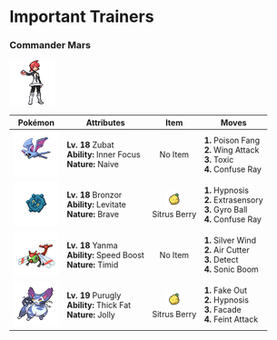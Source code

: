 # Important Trainers

### Commander Mars

![Commander Mars](../../assets/important_trainers/mars.png)

| Pokémon | Attributes | Item | Moves |
|:-------:|------------|:----:|-------|
| ![Zubat](../../assets/sprites/zubat/front.gif) | **Lv. 18** Zubat<br>**Ability:** <span class="tooltip" title="The Pokémon is protected from flinching.">Inner Focus</span><br>**Nature:** <span class="tooltip" title="[+Spd, -Sp. Def]">Naive</span> | No Item | **1.** Poison Fang<br>**2.** Wing Attack<br>**3.** Toxic<br>**4.** Confuse Ray |
| ![Bronzor](../../assets/sprites/bronzor/front.gif) | **Lv. 18** Bronzor<br>**Ability:** <span class="tooltip" title="Gives full immunity to all Ground-type moves.">Levitate</span><br>**Nature:** <span class="tooltip" title="[+Atk, -Spd]">Brave</span> | ![Sitrus Berry](../../assets/items/sitrus_berry.png "Sitrus Berry")<br><span class="tooltip" title="A Poffin ingredient. It may be used or held by a Pokémon to heal the user’s HP a little.">Sitrus Berry</span> | **1.** Hypnosis<br>**2.** Extrasensory<br>**3.** Gyro Ball<br>**4.** Confuse Ray |
| ![Yanma](../../assets/sprites/yanma/front.gif) | **Lv. 18** Yanma<br>**Ability:** <span class="tooltip" title="The Pokémon’s Speed stat is gradually boosted.">Speed Boost</span><br>**Nature:** <span class="tooltip" title="[+Spd, -Atk]">Timid</span> | No Item | **1.** Silver Wind<br>**2.** Air Cutter<br>**3.** Detect<br>**4.** Sonic Boom |
| ![Purugly](../../assets/sprites/purugly/front.gif) | **Lv. 19** Purugly<br>**Ability:** <span class="tooltip" title="Raises resistance to Fire-​ and Ice-type moves.">Thick Fat</span><br>**Nature:** <span class="tooltip" title="[+Spd, -Sp. Atk]">Jolly</span> | ![Sitrus Berry](../../assets/items/sitrus_berry.png "Sitrus Berry")<br><span class="tooltip" title="A Poffin ingredient. It may be used or held by a Pokémon to heal the user’s HP a little.">Sitrus Berry</span> | **1.** Fake Out<br>**2.** Hypnosis<br>**3.** Facade<br>**4.** Feint Attack |


